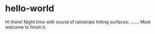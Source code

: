 # hello-world

Hi there!
Night time with sound of raindrops hitting surfaces;
.......
Most welcome to finish it.
